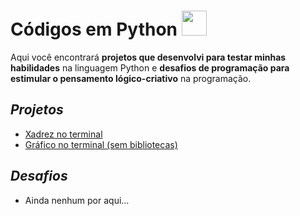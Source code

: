 # Códigos em Python <img src="https://upload.wikimedia.org/wikipedia/commons/thumb/1/1f/Python_logo_01.svg/800px-Python_logo_01.svg.png" width="40px" height="40px">
Aqui você encontrará **projetos que desenvolvi para testar minhas habilidades** na linguagem Python e **desafios de programação para estimular o pensamento lógico-criativo** na programação.  
## *Projetos*
* [Xadrez no terminal](https://github.com/pedrohenriquejesus/python/tree/main/projetos/projetos-intermediarios/xadrez)
* [Gráfico no terminal (sem bibliotecas)](https://github.com/pedrohenriquejesus/python/tree/main/projetos/projetos-intermediarios/grafico)
## *Desafios*
* Ainda nenhum por aqui...
